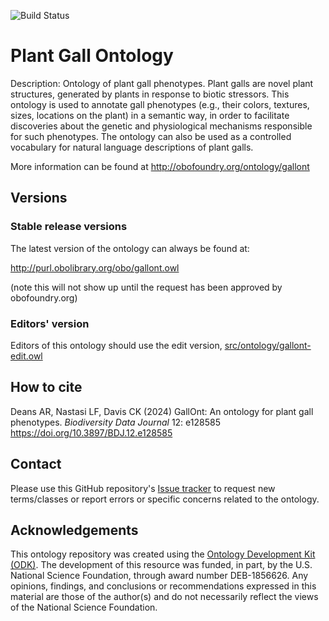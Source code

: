 
![Build Status](https://github.com/adeans/gallont/workflows/CI/badge.svg)
# Plant Gall Ontology

Description: Ontology of plant gall phenotypes. Plant galls are novel plant structures, generated by plants in response to biotic stressors. This ontology is used to annotate gall phenotypes (e.g., their colors, textures, sizes, locations on the plant) in a semantic way, in order to facilitate discoveries about the genetic and physiological mechanisms responsible for such phenotypes. The ontology can also be used as a controlled vocabulary for natural language descriptions of plant galls. 

More information can be found at http://obofoundry.org/ontology/gallont

## Versions

### Stable release versions

The latest version of the ontology can always be found at:

http://purl.obolibrary.org/obo/gallont.owl

(note this will not show up until the request has been approved by obofoundry.org)

### Editors' version

Editors of this ontology should use the edit version, [src/ontology/gallont-edit.owl](src/ontology/gallont-edit.owl)

## How to cite

Deans AR, Nastasi LF, Davis CK (2024) GallOnt: An ontology for plant gall phenotypes. _Biodiversity Data Journal_ 12: e128585 https://doi.org/10.3897/BDJ.12.e128585 

## Contact

Please use this GitHub repository's [Issue tracker](https://github.com/adeans/gallont/issues) to request new terms/classes or report errors or specific concerns related to the ontology.

## Acknowledgements

This ontology repository was created using the [Ontology Development Kit (ODK)](https://github.com/INCATools/ontology-development-kit). The development of this resource was funded, in part, by the U.S. National Science Foundation, through award number DEB-1856626. Any opinions, findings, and conclusions or recommendations expressed in this material are those of the author(s) and do not necessarily reflect the views of the National Science Foundation.
